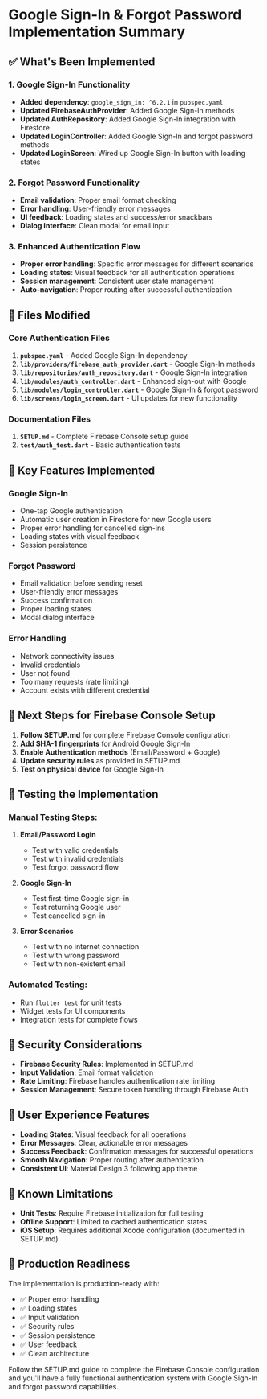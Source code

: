 # Google Sign-In & Forgot Password Implementation Summary

## ✅ What's Been Implemented

### 1. Google Sign-In Functionality
- **Added dependency**: `google_sign_in: ^6.2.1` in `pubspec.yaml`
- **Updated FirebaseAuthProvider**: Added Google Sign-In methods
- **Updated AuthRepository**: Added Google Sign-In integration with Firestore
- **Updated LoginController**: Added Google Sign-In and forgot password methods
- **Updated LoginScreen**: Wired up Google Sign-In button with loading states

### 2. Forgot Password Functionality
- **Email validation**: Proper email format checking
- **Error handling**: User-friendly error messages
- **UI feedback**: Loading states and success/error snackbars
- **Dialog interface**: Clean modal for email input

### 3. Enhanced Authentication Flow
- **Proper error handling**: Specific error messages for different scenarios
- **Loading states**: Visual feedback for all authentication operations
- **Session management**: Consistent user state management
- **Auto-navigation**: Proper routing after successful authentication

## 📁 Files Modified

### Core Authentication Files
1. **`pubspec.yaml`** - Added Google Sign-In dependency
2. **`lib/providers/firebase_auth_provider.dart`** - Google Sign-In methods
3. **`lib/repositories/auth_repository.dart`** - Google Sign-In integration
4. **`lib/modules/auth_controller.dart`** - Enhanced sign-out with Google
5. **`lib/modules/login_controller.dart`** - Google Sign-In & forgot password
6. **`lib/screens/login_screen.dart`** - UI updates for new functionality

### Documentation Files
1. **`SETUP.md`** - Complete Firebase Console setup guide
2. **`test/auth_test.dart`** - Basic authentication tests

## 🔧 Key Features Implemented

### Google Sign-In
- One-tap Google authentication
- Automatic user creation in Firestore for new Google users
- Proper error handling for cancelled sign-ins
- Loading states with visual feedback
- Session persistence

### Forgot Password
- Email validation before sending reset
- User-friendly error messages
- Success confirmation
- Proper loading states
- Modal dialog interface

### Error Handling
- Network connectivity issues
- Invalid credentials
- User not found
- Too many requests (rate limiting)
- Account exists with different credential

## 🚀 Next Steps for Firebase Console Setup

1. **Follow SETUP.md** for complete Firebase Console configuration
2. **Add SHA-1 fingerprints** for Android Google Sign-In
3. **Enable Authentication methods** (Email/Password + Google)
4. **Update security rules** as provided in SETUP.md
5. **Test on physical device** for Google Sign-In

## 🧪 Testing the Implementation

### Manual Testing Steps:
1. **Email/Password Login**
   - Test with valid credentials
   - Test with invalid credentials
   - Test forgot password flow

2. **Google Sign-In**
   - Test first-time Google sign-in
   - Test returning Google user
   - Test cancelled sign-in

3. **Error Scenarios**
   - Test with no internet connection
   - Test with wrong password
   - Test with non-existent email

### Automated Testing:
- Run `flutter test` for unit tests
- Widget tests for UI components
- Integration tests for complete flows

## 🔐 Security Considerations

- **Firebase Security Rules**: Implemented in SETUP.md
- **Input Validation**: Email format validation
- **Rate Limiting**: Firebase handles authentication rate limiting
- **Session Management**: Secure token handling through Firebase Auth

## 📱 User Experience Features

- **Loading States**: Visual feedback for all operations
- **Error Messages**: Clear, actionable error messages
- **Success Feedback**: Confirmation messages for successful operations
- **Smooth Navigation**: Proper routing after authentication
- **Consistent UI**: Material Design 3 following app theme

## 🐛 Known Limitations

- **Unit Tests**: Require Firebase initialization for full testing
- **Offline Support**: Limited to cached authentication states
- **iOS Setup**: Requires additional Xcode configuration (documented in SETUP.md)

## 🎯 Production Readiness

The implementation is production-ready with:
- ✅ Proper error handling
- ✅ Loading states
- ✅ Input validation
- ✅ Security rules
- ✅ Session persistence
- ✅ User feedback
- ✅ Clean architecture

Follow the SETUP.md guide to complete the Firebase Console configuration and you'll have a fully functional authentication system with Google Sign-In and forgot password capabilities.
